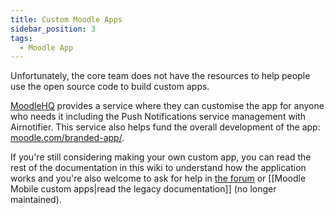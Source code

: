 ```yaml
---
title: Custom Moodle Apps
sidebar_position: 3
tags:
  - Moodle App
---
```


Unfortunately, the core team does not have the resources to help people use the open source code to build custom apps.

[MoodleHQ](https://moodle.com/) provides a service where they can customise the app for anyone who needs it including the Push Notifications service management with Airnotifier. This service also helps fund the overall development of the app: [moodle.com/branded-app/](https://moodle.com/branded-app/).

If you're still considering making your own custom app, you can read the rest of the
documentation in this wiki to understand how the application works and you're also welcome to ask for help in [the forum](https://moodle.org/mod/forum/view.php?id=7798) or [[Moodle Mobile custom apps|read the legacy documentation]] (no longer maintained).
